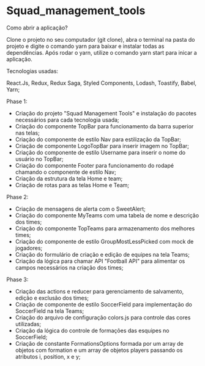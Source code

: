 # Squad_management_tools
Como abrir a aplicação?

Clone o projeto no seu computador (git clone), abra o terminal na pasta do projeto e digite o comando yarn para baixar e instalar todas as dependências.
Após rodar o yarn, utilize o comando yarn start para inicar a aplicação. 

Tecnologias usadas:

React.Js, Redux, Redux Saga, Styled Components, Lodash, Toastify, Babel, Yarn;

Phase 1:

- Criação do projeto "Squad Management Tools" e instalação do pacotes necessários para cada tecnologia usada;
- Criação do componente TopBar para funcionamento da barra superior nas telas;
- Criação do componente de estilo Nav para estilização da TopBar;
- Criação de componente LogoTopBar para inserir imagem no TopBar;
- Criação do componente de estilo Username para inserir o nome do usuário no TopBar;
- Criação do componente Footer para funcionamento do rodapé chamando o componente de estilo Nav;
- Criação da estrutura da tela Home e team;
- Criação de rotas para as telas Home e Team;

Phase 2:

- Criação de mensagens de alerta com o SweetAlert;
- Criação do componente MyTeams com uma tabela de nome e descrição dos times;
- Criação do componente TopTeams para armazenamento dos melhores times;
- Criação do componente de estilo GroupMostLessPicked com mock de jogadores;
- Criação do formulário de criação e edição de equipes na tela Teams;
- Criação da lógica para chamar API "Football API" para alimentar os campos necessários na criação dos times;

Phase 3:

- Criação das actions e reducer para gerenciamento de salvamento, edição e exclusão dos times;
- Criação de componente de estilo SoccerField para implementação do SoccerField na tela Teams;
- Criação do arquivo de configuração colors.js para controle das cores utilizadas;
- Criação da lógica do controle de formações das esquipes no SoccerField;
- Criação de constante FormationsOptions formada por um array de objetos com formation e um array de objetos players passando os atributos i, position, x e y;




